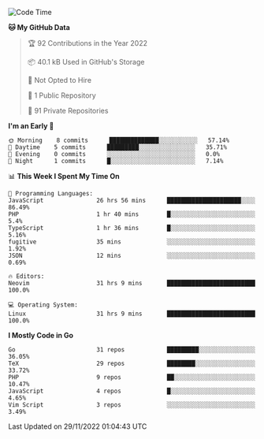
<!--START_SECTION:waka-->
![Code Time](http://img.shields.io/badge/Code%20Time-2%2C918%20hrs%2056%20mins-blue)

**🐱 My GitHub Data** 

> 🏆 92 Contributions in the Year 2022
 > 
> 📦 40.1 kB Used in GitHub's Storage 
 > 
> 🚫 Not Opted to Hire
 > 
> 📜 1 Public Repository 
 > 
> 🔑 91 Private Repositories  
 > 
**I'm an Early 🐤** 

```text
🌞 Morning    8 commits      ██████████████░░░░░░░░░░░   57.14% 
🌆 Daytime    5 commits      █████████░░░░░░░░░░░░░░░░   35.71% 
🌃 Evening    0 commits      ░░░░░░░░░░░░░░░░░░░░░░░░░   0.0% 
🌙 Night      1 commits      █░░░░░░░░░░░░░░░░░░░░░░░░   7.14%

```


📊 **This Week I Spent My Time On** 

```text
💬 Programming Languages: 
JavaScript               26 hrs 56 mins      █████████████████████░░░░   86.49% 
PHP                      1 hr 40 mins        █░░░░░░░░░░░░░░░░░░░░░░░░   5.4% 
TypeScript               1 hr 36 mins        █░░░░░░░░░░░░░░░░░░░░░░░░   5.16% 
fugitive                 35 mins             ░░░░░░░░░░░░░░░░░░░░░░░░░   1.92% 
JSON                     12 mins             ░░░░░░░░░░░░░░░░░░░░░░░░░   0.69%

🔥 Editors: 
Neovim                   31 hrs 9 mins       █████████████████████████   100.0%

💻 Operating System: 
Linux                    31 hrs 9 mins       █████████████████████████   100.0%

```

**I Mostly Code in Go** 

```text
Go                       31 repos            █████████░░░░░░░░░░░░░░░░   36.05% 
TeX                      29 repos            ████████░░░░░░░░░░░░░░░░░   33.72% 
PHP                      9 repos             ██░░░░░░░░░░░░░░░░░░░░░░░   10.47% 
JavaScript               4 repos             █░░░░░░░░░░░░░░░░░░░░░░░░   4.65% 
Vim Script               3 repos             ░░░░░░░░░░░░░░░░░░░░░░░░░   3.49%

```



 Last Updated on 29/11/2022 01:04:43 UTC
<!--END_SECTION:waka-->
